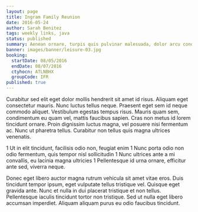 ```yaml
---
layout: page
title: Ingram Family Reunion
date: 2016-05-24
author: Sarah Benitez
tags: weekly links, java
status: published
summary: Aenean ornare, turpis quis pulvinar malesuada, dolor arcu condimentum dolor.
banner: images/banner/leisure-03.jpg
booking:
  startDate: 08/05/2016
  endDate: 08/07/2016
  ctyhocn: ATLNBHX
  groupCode: IFR
published: true
---
```

Curabitur sed elit eget dolor mollis hendrerit sit amet id risus. Aliquam eget consectetur mauris. Nunc luctus tellus neque. Praesent eget sem id neque commodo aliquet. Vestibulum egestas tempus risus. Mauris quam sem, condimentum eu quam vel, mattis faucibus sapien. Cras non metus id lorem tincidunt ornare. Proin dignissim luctus magna, vel posuere nisi fermentum ac. Nunc ut pharetra tellus. Curabitur non tellus quis magna ultrices venenatis.

1 Ut in elit tincidunt, facilisis odio non, feugiat enim
1 Nunc porta odio non odio fermentum, quis tempor nisl sollicitudin
1 Nunc ultrices ante a mi convallis, eu lacinia magna ultricies
1 Pellentesque id urna ornare, efficitur ante sed, viverra neque.

Donec eget libero auctor magna rutrum vehicula sit amet vitae eros. Duis tincidunt tempor ipsum, eget vulputate tellus tristique vel. Quisque eget gravida ante. Nunc et nulla in dui placerat tristique et non tellus. Pellentesque iaculis tincidunt tortor non tristique. Sed ut nulla eget libero accumsan imperdiet. Aliquam aliquam purus eu odio faucibus tincidunt.
